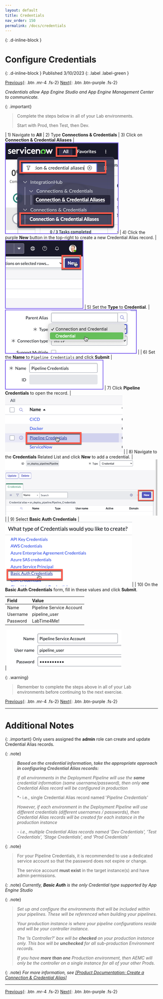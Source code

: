 ```yaml
---
layout: default
title: Credentials
nav_order: 150
permalink: /docs/credentials
---
```


{: .d-inline-block }
# Configure Credentials
{: .d-inline-block }
Published 3/10/2023
{: .label .label-green }

[Previous][PREV]{: .btn .mr-4 .fs-2}
[Next][NEXT]{: .btn .btn-purple .fs-2}

*Credentials allow App Engine Studio and App Engine Management Center to communicate.*

{: .important}
> Complete the steps below in all of your Lab environments.  
>
> Start with Prod, then Test, then Dev.

| 1) Navigate to **All** 
| 2) Type **Connections & Credentials** 
| 3) Click on **Connection & Credential Aliases** | ![](../assets/images/2023-03-07-15-28-59.png)
| 4) Click the purple **New** button in the top-right to create a new Credential Alias record. | ![](../assets/images/2023-03-07-15-38-10.png)
| 5) Set the **Type** to **Credential**. | ![](../assets/images/2023-03-07-15-37-39.png) |
| 6) Set the **Name** to `Pipeline Credentials` and click **Submit** | ![](../assets/images/2023-03-08-14-14-44.png)
| 7) Click **Pipeline Credentials** to open the record. |![](../assets/images/2023-03-09-13-48-09.png) |
| 8) Navigate to the **Credentials** Related List and click **New** to add a credential. |![](../assets/images/2023-03-09-13-49-03.png)|
| 9) Select **Basic Auth Credentials**  |![](../assets/images/2023-03-09-13-50-33.png)|
| 10) On the **Basic Auth Credentials** form, fill in these values and click **Submit**. 

| Field | Value 
|:---|:---
| Name | Pipeline Service Account 
| Username | pipeline_user
| Password | LabTime4Me!

|![](../assets/images/2023-03-09-15-15-17.png)

{: .warning}
> Remember to complete the steps above in all of your Lab environments before continuing to the next exercise. 
>

[Previous][PREV]{: .btn .mr-4 .fs-2}
[Next][NEXT]{: .btn .btn-purple .fs-2}

---
# Additional Notes 

{: .important}
Only users assigned the **admin** role can create and update Credential Alias records.

{: .note}
> ***Based on the credential information, take the appropriate approach in configuring Credential Alias records:***
> 
> *If all environments in the Deployment Pipeline will use the **same** credential information (same username/password), then only **one** Credential Alias record will be configured in production*
> 
> *- i.e., single Credential Alias record named '*Pipeline Credentials'*
>
> *However, if each environment in the Deployment Pipeline will use different credentials (different usernames / passwords), then Credential Alias records will be created for each instance in the production instance*
> 
> *- i.e., multiple Credential Alias records named 'Dev Credentials', 'Test Credentials', 'Stage Credentials', and 'Prod Credentials'*

{: .note}
> For your Pipeline Credentials, it is recommended to use a dedicated service account so that the password does not expire or change. 
>
> The service account **must exist** in the target instance(s) and have admin permissions.
>

{: .note}
*Currently, **Basic Auth** is the only Credential type supported by App Engine Studio*

{: .note}
> *Set up and configure the environments that will be included within your pipelines. These will be referenced when building your pipelines.*
> 
> *Your production instance is where your pipeline configurations reside and will be your controller instance.*
> 
> *The 'Is Controller?' box will be **checked** on your production instance only. This box will be **unchecked** for all sub-production Environment records.*
>
> *If you have **more than one** Production environment, then AEMC will only be the controller on a single instance for all of your other Prods.*

{: .note}
*For more information, see [[Product Documentation: Create a Connection & Credential Alias]](https://docs.servicenow.com/csh?topicname=connection-alias.html)*

---

[Previous][PREV]{: .btn .mr-4 .fs-2}
[Next][NEXT]{: .btn .btn-purple .fs-2}

[PREV]: /lab_aemc/docs/configure-aes
[NEXT]: /lab_aemc/docs/pipelines-deployments